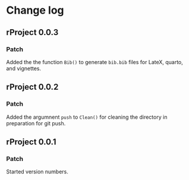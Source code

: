 # Change log

## rProject 0.0.3

### Patch

Added the the function `Bib()` to generate `bib.bib` files for LateX, quarto, and vignettes.

## rProject 0.0.2

### Patch

Added the argumnent `push` to `Clean()` for cleaning the directory in preparation for git push.

## rProject 0.0.1

### Patch

Started version numbers.
